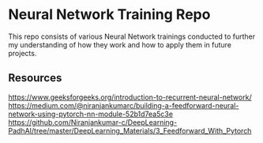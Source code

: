# Neural Network Training Repo

This repo consists of various Neural Network trainings conducted to further my understanding of how they work and how to apply them in future projects.

## Resources

https://www.geeksforgeeks.org/introduction-to-recurrent-neural-network/
https://medium.com/@niranjankumarc/building-a-feedforward-neural-network-using-pytorch-nn-module-52b1d7ea5c3e
https://github.com/Niranjankumar-c/DeepLearning-PadhAI/tree/master/DeepLearning_Materials/3_Feedforward_With_Pytorch
